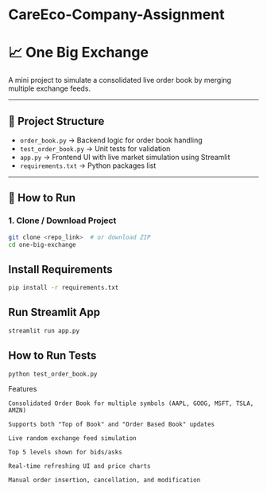 # CareEco-Company-Assignment
# 📈 One Big Exchange

A mini project to simulate a consolidated live order book by merging multiple exchange feeds.

---

## 📂 Project Structure

- `order_book.py` → Backend logic for order book handling
- `test_order_book.py` → Unit tests for validation
- `app.py` → Frontend UI with live market simulation using Streamlit
- `requirements.txt` → Python packages list

---

## 🚀 How to Run

### 1. Clone / Download Project

```bash
git clone <repo_link>  # or download ZIP
cd one-big-exchange
```
## Install Requirements
```bash
pip install -r requirements.txt

```
## Run Streamlit App
```bash
streamlit run app.py

```
## How to Run Tests
```bash
python test_order_book.py

```
Features

    Consolidated Order Book for multiple symbols (AAPL, GOOG, MSFT, TSLA, AMZN)

    Supports both "Top of Book" and "Order Based Book" updates

    Live random exchange feed simulation

    Top 5 levels shown for bids/asks

    Real-time refreshing UI and price charts

    Manual order insertion, cancellation, and modification
